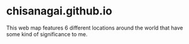 # chisanagai.github.io
This web map features 6 different locations around the world that have some kind of significance to me. 
